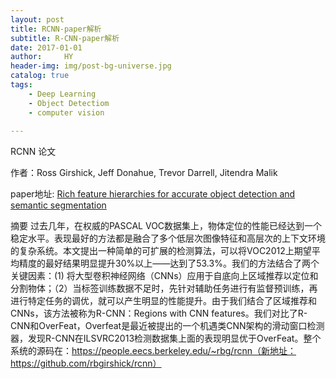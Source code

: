 ```yaml
---
layout: post
title: RCNN-paper解析
subtitle: R-CNN-paper解析
date: 2017-01-01 
author:     HY
header-img: img/post-bg-universe.jpg
catalog: true
tags:
    - Deep Learning
    - Object Detectiom
    - computer vision
    
---     
```


RCNN 论文

作者：Ross Girshick, Jeff Donahue, Trevor Darrell, Jitendra Malik

paper地址: [Rich feature hierarchies for accurate object detection and semantic segmentation](https://www.cv-foundation.org/openaccess/content_cvpr_2014/papers/Girshick_Rich_Feature_Hierarchies_2014_CVPR_paper.pdf)

摘要
过去几年，在权威的PASCAL VOC数据集上，物体定位的性能已经达到一个稳定水平。表现最好的方法都是融合了多个低层次图像特征和高层次的上下文环境的复杂系统。本文提出一种简单的可扩展的检测算法，可以将VOC2012上期望平均精度的最好结果明显提升30%以上——达到了53.3%。我们的方法结合了两个关键因素：(1) 将大型卷积神经网络（CNNs）应用于自底向上区域推荐以定位和分割物体；（2）当标签训练数据不足时，先针对辅助任务进行有监督预训练，再进行特定任务的调优，就可以产生明显的性能提升。由于我们结合了区域推荐和CNNs，该方法被称为R-CNN：Regions with CNN features。我们对比了R-CNN和OverFeat，Overfeat是最近被提出的一个机遇类CNN架构的滑动窗口检测器，发现R-CNN在ILSVRC2013检测数据集上面的表现明显优于OverFeat。整个系统的源码在：https://people.eecs.berkeley.edu/~rbg/rcnn（新地址：https://github.com/rbgirshick/rcnn）
